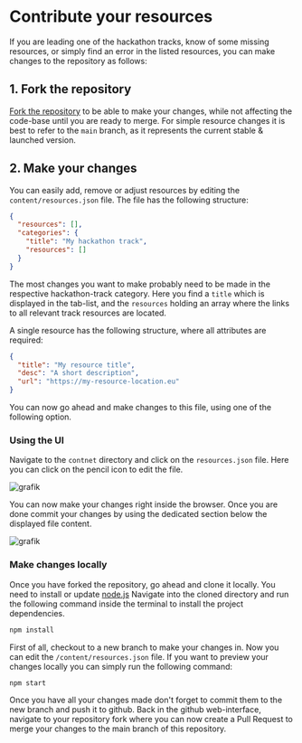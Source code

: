 # Contribute your resources

If you are leading one of the hackathon tracks, know of some missing resources, or simply find an error in the listed resources, you can make changes to the repository as follows:

## 1. Fork the repository

[Fork the repository](https://docs.github.com/en/get-started/quickstart/fork-a-repo#fork-an-example-repository) to be able to make your changes, while not affecting the code-base until you are ready to merge. For simple resource changes it is best to refer to the `main` branch, as it represents the current stable & launched version.

## 2. Make your changes

You can easily add, remove or adjust resources by editing the `content/resources.json` file. The file has the following structure:

```json
{
  "resources": [],
  "categories": {
    "title": "My hackathon track",
    "resources": []
  }
}
```

The most changes you want to make probably need to be made in the respective hackathon-track category. Here you find a `title` which is displayed in the tab-list, and the `resources` holding an array where the links to all relevant track resources are located.

A single resource has the following structure, where all attributes are required:

```json
{
  "title": "My resource title",
  "desc": "A short description",
  "url": "https://my-resource-location.eu"
}
```

You can now go ahead and make changes to this file, using one of the following option.

### Using the UI

Navigate to the `contnet` directory and click on the `resources.json` file. Here you can click on the pencil icon to edit the file.

![grafik](https://user-images.githubusercontent.com/28757404/142865728-4d26e83a-8e60-4c33-809b-02198fa0506f.png)

You can now make your changes right inside the browser. Once you are done commit your changes by using the dedicated section below the displayed file content.

![grafik](https://user-images.githubusercontent.com/28757404/142865981-a8be3047-26ce-45dc-82b6-1318887dadde.png)

### Make changes locally

Once you have forked the repository, go ahead and clone it locally.
You need to install or update [node.js](https://nodejs.org/en/)
Navigate into the cloned directory and run the following command inside the terminal to install the project dependencies.

```bash
npm install
```

First of all, checkout to a new branch to make your changes in. Now you can edit the `/content/resources.json` file. If you want to preview your changes locally you can simply run the following command:

```bash
npm start
```

Once you have all your changes made don't forget to commit them to the new branch and push it to github. Back in the github web-interface, navigate to your repository fork where you can now create a Pull Request to merge your changes to the main branch of this repository.
